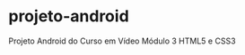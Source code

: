 # projeto-android
 Projeto Android do Curso em Vídeo Módulo 3 HTML5 e CSS3
<img scr="qrcode/frame.png">